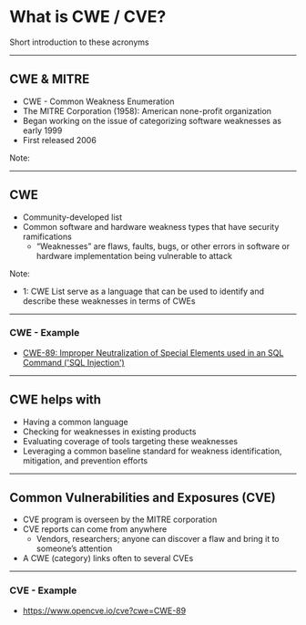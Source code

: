 # What is CWE / CVE?

Short introduction to these acronyms

---
<!-- .slide: data-background-image="./content/images/mitre.jpg" data-background-size="15%" data-background-position="right 2% top 2%"-->
## CWE & MITRE

- CWE - Common Weakness Enumeration
- The MITRE Corporation (1958): American none-profit organization <!-- .element: style="font-size:0.9em"-->
- Began working on the issue of categorizing software weaknesses as early 1999 <!-- .element: style="font-size:0.9em"-->
- First released 2006 <!-- .element: style="font-size:0.9em"-->

Note:

---

## CWE

- Community-developed list
- Common software and hardware weakness types that have security ramifications
  - “Weaknesses” are flaws, faults, bugs, or other errors in software or hardware implementation being vulnerable to attack <!-- .element: style="font-size:0.9em"-->

Note:

- 1: CWE List serve as a language that can be used to identify and describe these weaknesses in terms of CWEs

---

### CWE - Example

- [CWE-89: Improper Neutralization of Special Elements used in an SQL Command ('SQL Injection')](https://cwe.mitre.org/data/definitions/89.html)

---

## CWE helps with

- Having a common language
- Checking for weaknesses in existing products
- Evaluating coverage of tools targeting these weaknesses
- Leveraging a common baseline standard for weakness identification, mitigation, and prevention efforts

---

## Common Vulnerabilities and Exposures (CVE)

- CVE program is overseen by the MITRE corporation <!-- .element: style="font-size:0.9em"-->
- CVE reports can come from anywhere
  - Vendors, researchers; anyone can discover a flaw and bring it to someone’s attention <!-- .element: style="font-size:0.9em"-->
- A CWE (category) links often to several CVEs <!-- .element: style="font-size:0.9em"-->

---

### CVE - Example

- https://www.opencve.io/cve?cwe=CWE-89
